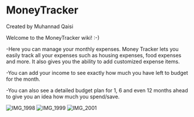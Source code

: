 # MoneyTracker
Created by Muhannad Qaisi 

Welcome to the MoneyTracker wiki! :-) 

-Here you can manage your monthly expenses. Money Tracker lets you easily track all your expenses such as housing expenses, food expenses and more. It also gives you the ability to add customized expense items.

-You can add your income to see exactly how much you have left to budget for the month.

-You can also see a detailed budget plan for 1, 6 and even 12 months ahead to give you an idea how much you spend/save.

![IMG_1998](https://user-images.githubusercontent.com/43585553/204994110-b3f4888c-f6ac-45ca-a2b5-3e4b43fa80f0.PNG)
![IMG_1999](https://user-images.githubusercontent.com/43585553/204994134-a3d77304-724b-41cf-8dd9-778c55e08f6d.PNG)
![IMG_2001](https://user-images.githubusercontent.com/43585553/204994142-e10ec33b-4abd-4b8b-91eb-7b4f1a468cf4.PNG)
